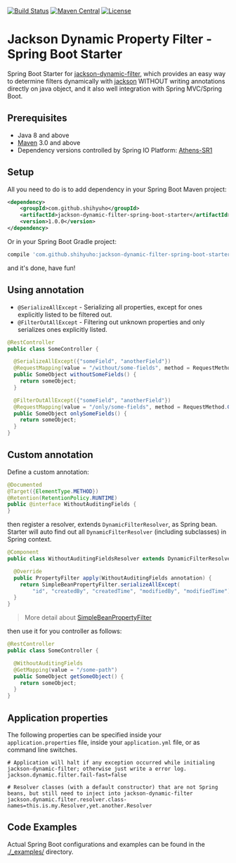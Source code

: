 [![Build Status](https://travis-ci.org/shihyuho/jackson-dynamic-filter.svg?branch=master)](https://travis-ci.org/shihyuho/jackson-dynamic-filter-spring-boot-starter
)
[![Maven Central](https://maven-badges.herokuapp.com/maven-central/com.github.shihyuho/jackson-dynamic-filter-spring-boot-starter/badge.svg)](https://maven-badges.herokuapp.com/maven-central/com.github.shihyuho/jackson-dynamic-filter-spring-boot-starter)
[![License](https://img.shields.io/badge/License-Apache%202.0-blue.svg)](https://github.com/shihyuho/jackson-dynamic-filter-spring-boot-starter/blob/master/LICENSE)

# Jackson Dynamic Property Filter - Spring Boot Starter

Spring Boot Starter for [jackson-dynamic-filter](https://github.com/shihyuho/jackson-dynamic-filter), which provides an easy way to determine filters dynamically with [jackson](https://github.com/FasterXML/jackson) WITHOUT writing annotations directly on java object, and it also well integration with Spring MVC/Spring Boot.

## Prerequisites

- Java 8 and above
- [Maven](http://maven.apache.org/) 3.0 and above
- Dependency versions controlled by Spring IO Platform: [Athens-SR1](https://docs.spring.io/platform/docs/Athens-SR1/reference/htmlsingle/#appendix-dependency-versions)


## Setup

All you need to do is to add dependency in your  Spring Boot Maven project:

```xml
<dependency>
    <groupId>com.github.shihyuho</groupId>
    <artifactId>jackson-dynamic-filter-spring-boot-starter</artifactId>
    <version>1.0.0</version>
</dependency>
```

Or in your Spring Boot Gradle project:

````groovy
compile 'com.github.shihyuho:jackson-dynamic-filter-spring-boot-starter:1.0.0'
````

and it's done, have fun!

## Using annotation

- `@SerializeAllExcept` - Serializing all properties, except for ones explicitly listed to be filtered out.
- `@FilterOutAllExcept` - Filtering out unknown properties and only serializes ones explicitly listed.

```java
@RestController
public class SomeController {

  @SerializeAllExcept({"someField", "anotherField"})
  @RequestMapping(value = "/without/some-fields", method = RequestMethod.GET)
  public SomeObject withoutSomeFields() {
    return someObject;
  }

  @FilterOutAllExcept({"someField", "anotherField"})
  @RequestMapping(value = "/only/some-fields", method = RequestMethod.GET)
  public SomeObject onlySomeFields() {
    return someObject;
  }
}
```

## Custom annotation

Define a custom annotation:

```java
@Documented
@Target({ElementType.METHOD})
@Retention(RetentionPolicy.RUNTIME)
public @interface WithoutAuditingFields {
}
```

then register a resolver, extends `DynamicFilterResolver`, as Spring bean. Starter will auto find out all `DynamicFilterResolver` (including subclasses) in Spring context.

```java
@Component
public class WithoutAuditingFieldsResolver extends DynamicFilterResolver<WithoutAuditingFields> {

  @Override
  public PropertyFilter apply(WithoutAuditingFields annotation) {
    return SimpleBeanPropertyFilter.serializeAllExcept(
        "id", "createdBy", "createdTime", "modifiedBy", "modifiedTime");
  }
}
```

> More detail about [SimpleBeanPropertyFilter](https://fasterxml.github.io/jackson-databind/javadoc/2.3.0/com/fasterxml/jackson/databind/ser/impl/SimpleBeanPropertyFilter.html)

then use it for you controller as follows:

```java
@RestController
public class SomeController {

  @WithoutAuditingFields
  @GetMapping(value = "/some-path")
  public SomeObject getSomeObject() {
    return someObject;
  }
}
```

## Application properties

The following properties can be specified inside your `application.properties` file, inside your `application.yml` file, or as command line switches. 

```properties
# Application will halt if any exception occurred while initialing jackson-dynamic-filter; otherwise just write a error log.
jackson.dynamic.filter.fail-fast=false 

# Resolver classes (with a default constructor) that are not Spring beans, but still need to inject into jackson-dynamic-filter
jackson.dynamic.filter.resolver.class-names=this.is.my.Resolver,yet.another.Resolver
```

## Code Examples

Actual Spring Boot configurations and examples can be found in the [./_examples/](_examples) directory.
